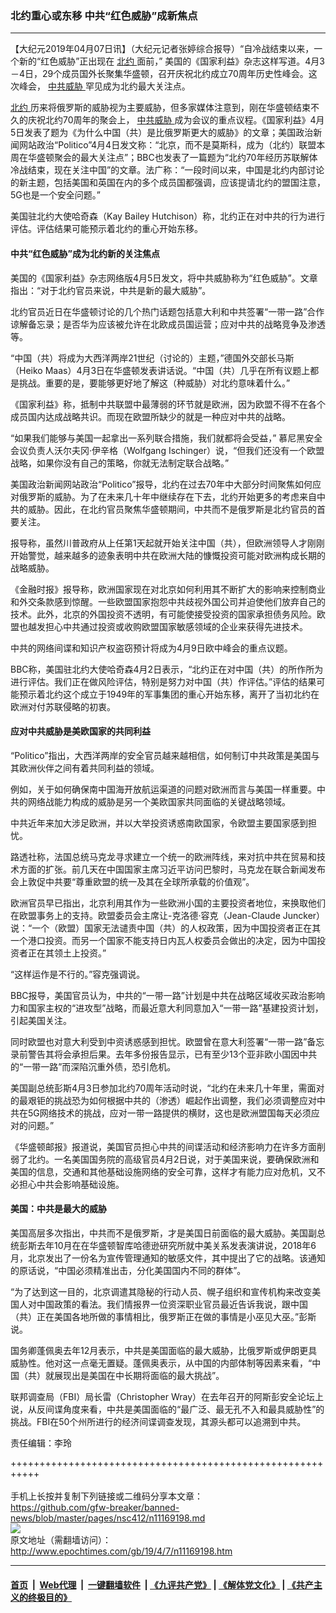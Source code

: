 ### 北约重心或东移 中共“红色威胁”成新焦点
------------------------

<p>
 【大纪元2019年04月07日讯】（大纪元记者张婷综合报导）“自冷战结束以来，一个新的“红色威胁”正出现在
 <a href="http://www.epochtimes.com/gb/tag/%E5%8C%97%E7%BA%A6.html">
  北约
 </a>
 面前，” 美国的《国家利益》杂志这样写道。4月3－4日，29个成员国外长聚集华盛顿，召开庆祝北约成立70周年历史性峰会。这次峰会，
 <a href="http://www.epochtimes.com/gb/tag/%E4%B8%AD%E5%85%B1%E5%A8%81%E8%83%81.html">
  中共威胁
 </a>
 罕见成为北约最大关注点。
</p>
<p>
 <a href="http://www.epochtimes.com/gb/tag/%E5%8C%97%E7%BA%A6.html">
  北约
 </a>
 历来将俄罗斯的威胁视为主要威胁，但多家媒体注意到，刚在华盛顿结束不久的庆祝北约70周年的聚会上，
 <a href="http://www.epochtimes.com/gb/tag/%E4%B8%AD%E5%85%B1%E5%A8%81%E8%83%81.html">
  中共威胁
 </a>
 成为会议的重点议程。《国家利益》4月5日发表了题为《为什么中国（共）是比俄罗斯更大的威胁》的文章；美国政治新闻网站政治“Politico”4月4日发文称：“北京，而不是莫斯科，成为（北约）联盟本周在华盛顿聚会的最大关注点”；BBC也发表了一篇题为“北约70年经历苏联解体冷战结束，现在关注中国”的文章。法广称：“一段时间以来，中国是北约内部讨论的新主题，包括美国和英国在内的多个成员国都强调，应该提请北约的盟国注意，5G也是一个安全问题。”
</p>
<p>
 美国驻北约大使哈奇森（Kay Bailey Hutchison）称，北约正在对中共的行为进行评估。评估结果可能预示着北约的重心开始东移。
</p>
<h4>
 中共“红色威胁”成为北约新的关注焦点
</h4>
<p>
 美国的《国家利益》杂志网络版4月5日发文，将中共威胁称为“红色威胁”。文章指出：“对于北约官员来说，中共是新的最大威胁”。
</p>
<p>
 北约官员近日在华盛顿讨论的几个热门话题包括意大利和中共签署“一带一路”合作谅解备忘录；是否华为应该被允许在北欧成员国运营；应对中共的战略竞争及渗透等。
</p>
<p>
 “中国（共）将成为大西洋两岸21世纪（讨论的）主题，”德国外交部长马斯（Heiko Maas）4月3日在华盛顿发表讲话说。“中国（共）几乎在所有议题上都是挑战。重要的是，要能够更好地了解这（种威胁）对北约意味着什么。”
</p>
<p>
 《国家利益》称，抵制中共联盟中最薄弱的环节就是欧洲，因为欧盟不得不在各个成员国内达成战略共识。而现在欧盟所缺少的就是一种应对中共的战略。
</p>
<p>
 “如果我们能够与美国一起拿出一系列联合措施，我们就都将会受益，” 慕尼黑安全会议负责人沃尔夫冈·伊辛格（Wolfgang Ischinger）说，“但我们还没有一个欧盟战略，如果你没有自己的策略，你就无法制定联合战略。”
</p>
<p>
 美国政治新闻网站政治“Politico”报导，北约在过去70年中大部分时间聚焦如何应对俄罗斯的威胁。为了在未来几十年中继续存在下去，北约开始更多的考虑来自中共的威胁。因此，在北约官员聚焦华盛顿期间，中共而不是俄罗斯是北约官员的首要关注。
</p>
<p>
 报导称，虽然川普政府从上任第1天起就开始关注中国（共），但欧洲领导人才刚刚开始警觉，越来越多的迹象表明中共在欧洲大陆的慷慨投资可能对欧洲构成长期的战略威胁。
</p>
<p>
 《金融时报》报导称，欧洲国家现在对北京如何利用其不断扩大的影响来控制商业和外交条款感到惊醒。一些欧盟国家抱怨中共歧视外国公司并迫使他们放弃自己的技术。此外，北京的外国投资不透明，有可能使接受投资的国家承担债务风险。欧盟也越发担心中共通过投资或收购欧盟国家敏感领域的企业来获得先进技术。
</p>
<p>
 中共的网络间谍和知识产权盗窃预计将成为4月9日欧中峰会的重点议题。
</p>
<p>
 BBC称，美国驻北约大使哈奇森4月2日表示，“北约正在对中国（共）的所作所为进行评估。我们正在做风险评估，特别是努力对中国（共）作评估。”评估的结果可能预示着北约这个成立于1949年的军事集团的重心开始东移，离开了当初北约在欧洲对付苏联侵略的初衷。
</p>
<h4>
 应对中共威胁是美欧国家的共同利益
</h4>
<p>
 “Politico”指出，大西洋两岸的安全官员越来越相信，如何制订中共政策是美国与其欧洲伙伴之间有着共同利益的领域。
</p>
<p>
 例如，关于如何确保南中国海开放航运渠道的问题对欧洲而言与美国一样重要。中共的网络战能力构成的威胁是另一个美欧国家共同面临的关键战略领域。
</p>
<p>
 中共近年来加大涉足欧洲，并以大举投资诱惑南欧国家，令欧盟主要国家感到担忧。
</p>
<p>
 路透社称，法国总统马克龙寻求建立一个统一的欧洲阵线，来对抗中共在贸易和技术方面的扩张。前几天在中国国家主席习近平访问巴黎时，马克龙在联合新闻发布会上敦促中共要“尊重欧盟的统一及其在全球所承载的价值观”。
</p>
<p>
 欧洲官员早已指出，北京利用其作为一些欧洲小国的主要投资者地位，来换取他们在欧盟事务上的支持。欧盟委员会主席让-克洛德·容克（Jean-Claude Juncker）说：“一个（欧盟）国家无法谴责中国（共）的人权政策，因为中国投资者正在其一个港口投资。而另一个国家不能支持日内瓦人权委员会做出的决定，因为中国投资者正在其领土上投资。”
</p>
<p>
 “这样运作是不行的。”容克强调说。
</p>
<p>
 BBC报导，美国官员认为，中共的“一带一路”计划是中共在战略区域收买政治影响力和国家主权的“进攻型”战略，而最近意大利同意加入“一带一路”基建投资计划，引起美国关注。
</p>
<p>
 同时欧盟也对意大利受到中资诱惑感到担忧。欧盟曾在意大利签署“一带一路”备忘录前警告其将会承担后果。去年多份报告显示，已有至少13个亚非欧小国因中共的“一带一路”而深陷沉重外债，恐引危机。
</p>
<p>
 美国副总统彭斯4月3日参加北约70周年活动时说，“北约在未来几十年里，需面对的最艰钜的挑战恐为如何根据中共的（渗透）崛起作出调整，我们必须调整应对中共在5G网络技术的挑战，应对一带一路提供的横财，这也是欧洲盟国每天必须应对的问题。”
</p>
<p>
 《华盛顿邮报》报道说，美国官员担心中共的间谍活动和经济影响力在许多方面削弱了北约。一名美国国务院的高级官员4月2日说，对于美国来说，要确保欧洲和美国的信息，交通和其他基础设施网络的安全可靠，这样才有能力应对危机，又不必担心中共会影响基础设施。
</p>
<h4>
 美国：中共是最大的威胁
</h4>
<p>
 美国高层多次指出，中共而不是俄罗斯，才是美国日前面临的最大威胁。美国副总统彭斯去年10月在在华盛顿智库哈德逊研究所就中美关系发表演讲说，2018年6月，北京发出了一份名为宣传管理通知的敏感文件，其中提出了它的战略。该通知的原话说，“中国必须精准出击，分化美国国内不同的群体”。
</p>
<p>
 “为了达到这一目的，北京调遣其隐秘的行动人员、幌子组织和宣传机构来改变美国人对中国政策的看法。我们情报界一位资深职业官员最近告诉我说，跟中国（共）正在美国各地所做的事情相比，俄罗斯正在做的事情是小巫见大巫。”彭斯说。
</p>
<p>
 国务卿蓬佩奥去年12月表示，中共是美国面临的最大威胁，比俄罗斯或伊朗更具威胁性。他对这一点毫无置疑。蓬佩奥表示，从中国的内部体制等因素来看，“中国（共）就展现出是美国在中长期将面临的最大挑战”。
</p>
<p>
 联邦调查局（FBI）局长雷（Christopher Wray）在去年召开的阿斯彭安全论坛上说，从反间谍角度来看，中共是美国面临的“最广泛、最无孔不入和最具威胁性”的挑战。FBI在50个州所进行的经济间谍调查发现，其源头都可以追溯到中共。
</p>
<p>
 责任编辑：李玲
</p>

+++++++++++++++++++++++++++++++++++++++++++++++++++++++++++<br/><br/>
手机上长按并复制下列链接或二维码分享本文章：<br/>
https://github.com/gfw-breaker/banned-news/blob/master/pages/nsc412/n11169198.md <br/>
<a href='https://github.com/gfw-breaker/banned-news/blob/master/pages/nsc412/n11169198.md'><img src='https://github.com/gfw-breaker/banned-news/blob/master/pages/nsc412/n11169198.md.png'/></a> <br/>
原文地址（需翻墙访问）：http://www.epochtimes.com/gb/19/4/7/n11169198.htm


------------------------
#### [首页](https://github.com/gfw-breaker/banned-news/blob/master/README.md) &nbsp;|&nbsp; [Web代理](https://github.com/labour-camp/helloworld) &nbsp;|&nbsp; [一键翻墙软件](https://github.com/gfw-breaker/nogfw/blob/master/README.md) &nbsp;| [《九评共产党》](https://github.com/gfw-breaker/9ping.md/blob/master/README.md#九评之一评共产党是什么) | [《解体党文化》](https://github.com/gfw-breaker/jtdwh.md/blob/master/README.md) | [《共产主义的终极目的》](https://github.com/gfw-breaker/gczydzjmd.md/blob/master/README.md)

